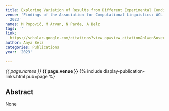 ```yaml
---
title: Exploring Variation of Results from Different Experimental Conditions
venue: 'Findings of the Association for Computational Linguistics: ACL 2023, 2746-2757,
  2023'
names: M Popović, M Arvan, N Parde, A Belz
tags: ''
link: 
  https://scholar.google.com/citations?view_op=view_citation&hl=en&user=trwwiW4AAAAJ&pagesize=4&sortby=pubdate&citation_for_view=trwwiW4AAAAJ:zLWjf1WUPmwC
author: Anya Belz
categories: Publications
year: '2023'

---
```


*{{ page.names }}*
**{{ page.venue }}**
{% include display-publication-links.html pub=page %}
## Abstract

None